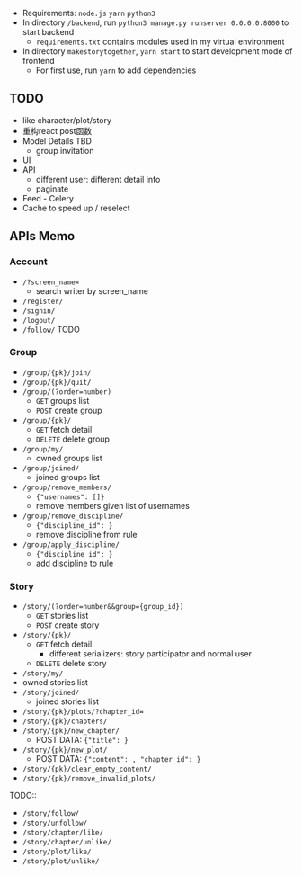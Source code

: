 - Requirements: `node.js` `yarn` `python3`
- In directory `/backend`, run `python3 manage.py runserver 0.0.0.0:8000` to start backend
    - `requirements.txt` contains modules used in my virtual environment
- In directory `makestorytogether`, `yarn start` to start development mode of frontend
    - For first use, run `yarn` to add dependencies


## TODO

- like character/plot/story
- 重构react post函数
- Model Details TBD
  - group invitation
- UI
- API
  - different user: different detail info
  - paginate
- Feed - Celery
- Cache to speed up / reselect

## APIs Memo

### Account

- `/?screen_name=`
  - search writer by screen_name
- `/register/`
- `/signin/`
- `/logout/`
- `/follow/` TODO

### Group

- `/group/{pk}/join/`
- `/group/{pk}/quit/`
- `/group/(?order=number)`
  - `GET` groups list
  - `POST` create group
- `/group/{pk}/`
  - `GET` fetch detail
  - `DELETE` delete group
- `/group/my/`
  - owned groups list
- `/group/joined/`
  - joined groups list
- `/group/remove_members/`
  - `{"usernames": []}`
  - remove members given list of usernames
- `/group/remove_discipline/`
  - `{"discipline_id": }`
  - remove discipline from rule
- `/group/apply_discipline/`
  - `{"discipline_id": }`
  - add discipline to rule



### Story

- `/story/(?order=number&&group={group_id})`
  - `GET` stories list
  - `POST` create story
- `/story/{pk}/`
  - `GET` fetch detail
    - different serializers: story participator and normal user
  - `DELETE` delete story
-  `/story/my/`
  - owned stories list
- `/story/joined/`
  - joined stories list
- `/story/{pk}/plots/?chapter_id=`
- `/story/{pk}/chapters/`
- `/story/{pk}/new_chapter/`
  - POST DATA: `{"title": }`
- `/story/{pk}/new_plot/`
  - POST DATA: `{"content": , "chapter_id": }`
- `/story/{pk}/clear_empty_content/`
- `/story/{pk}/remove_invalid_plots/`

TODO::


- `/story/follow/`
- `/story/unfollow/`
- `/story/chapter/like/`
- `/story/chapter/unlike/`
- `/story/plot/like/`
- `/story/plot/unlike/`



